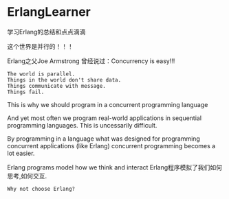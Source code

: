 # ErlangLearner
学习Erlang的总结和点点滴滴

这个世界是并行的！！！

Erlang之父Joe Armstrong 曾经说过：Concurrency is easy!!!

    The world is parallel.
    Things in the world don't share data.
    Things communicate with message.
    Things fail.



This is why we should program in a concurrent programming language

And yet most often we program real-world applications in sequential programming languages. This is uncessarily difficult.

By programming in a language what was designed for programming concurrent applications (like Erlang) concurrent programming becomes a lot easier.

Erlang programs model how we think and interact
Erlang程序模拟了我们如何思考,如何交互.

    Why not choose Erlang?
